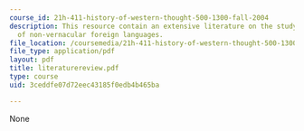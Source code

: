 ```yaml
---
course_id: 21h-411-history-of-western-thought-500-1300-fall-2004
description: This resource contain an extensive literature on the study and usage
  of non-vernacular foreign languages.
file_location: /coursemedia/21h-411-history-of-western-thought-500-1300-fall-2004/3ceddfe07d72eec43185f0edb4b465ba_literaturereview.pdf
file_type: application/pdf
layout: pdf
title: literaturereview.pdf
type: course
uid: 3ceddfe07d72eec43185f0edb4b465ba

---
```

None